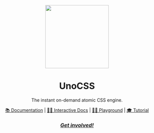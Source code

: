 <p align="center">
<img src="https://unocss.dev/logo.svg" height="200">
</p>

<h1 align="center">
UnoCSS
</h1>
<p align="center">
The instant on-demand atomic CSS engine.
<p>
<div align="center">
  <a href="https://unocss.dev/">📚 Documentation</a> |
  <a href="https://unocss.dev/interactive/">🧑‍💻 Interactive Docs</a> |
  <a href="https://unocss.dev/play/">🤹‍♂️ Playground</a> |
  <a href="https://tutorial.unocss.dev/">🎓 Tutorial</a>
</div>
<h3 align="center">
<a href="https://chat.antfu.me"><i>Get involved!</i></a>
</h3>
